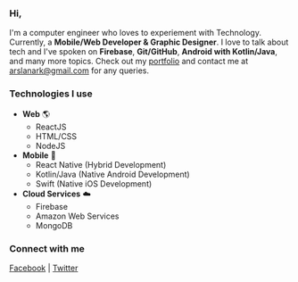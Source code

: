 ### Hi,
I'm a computer engineer who loves to experiement with Technology. Currently, a **Mobile/Web Developer & Graphic Designer**. I love to talk about tech and I've spoken on **Firebase**, **Git/GitHub**, **Android with Kotlin/Java**, and many more topics. Check out my [portfolio](https://designbyark.com/) and contact me at arslanark@gmail.com for any queries.

### Technologies I use
- **Web** 🌎
  - ReactJS
  - HTML/CSS
  - NodeJS
- **Mobile** 📱
  - React Native (Hybrid Development)
  - Kotlin/Java (Native Android Development)
  - Swift (Native iOS Development)
- **Cloud Services** ☁️
  - Firebase
  - Amazon Web Services
  - MongoDB
  
### Connect with me
[Facebook](https://www.facebook.com/devmrark/) | [Twitter](https://www.twitter.com/mrarslanark/)

